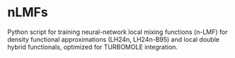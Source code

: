 # nLMFs
Python script for training neural-network local mixing functions (n-LMF) for density functional approximations (LH24n, LH24n-B95) and local double hybrid functionals, optimized for TURBOMOLE integration.

